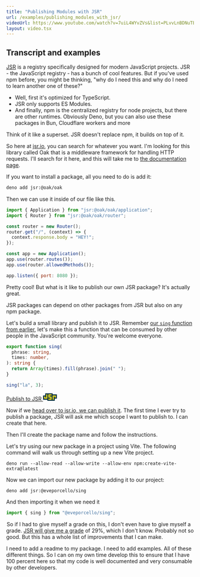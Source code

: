 ```yaml
---
title: "Publishing Modules with JSR"
url: /examples/publishing_modules_with_jsr/
videoUrl: https://www.youtube.com/watch?v=7uiL4WYvZVs&list=PLvvLnBDNuTEov9EBIp3MMfHlBxaKGRWTe&index=8
layout: video.tsx
---
```


## Transcript and examples

[JSR](https://jsr.io) is a registry specifically designed for modern JavaScript
projects. JSR - the JavaScript registry - has a bunch of cool features. But if
you've used npm before, you might be thinking, "why do I need this and why do I
need to learn another one of these?"

- Well, first it's optimized for TypeScript.
- JSR only supports ES Modules.
- And finally, npm is the centralized registry for node projects, but there are
  other runtimes. Obviously Deno, but you can also use these packages in Bun,
  Cloudflare workers and more

Think of it like a superset. JSR doesn't replace npm, it builds on top of it.

So here at [jsr.io](https://jsr.io), you can search for whatever you want. I'm
looking for this library called Oak that is a middleware framework for handling
HTTP requests. I'll search for it here, and this will take me to
[the documentation page](https://jsr.io/@oak/oak).

If you want to install a package, all you need to do is add it:

```sh
deno add jsr:@oak/oak
```

Then we can use it inside of our file like this.

```javascript
import { Application } from "jsr:@oak/oak/application";
import { Router } from "jsr:@oak/oak/router";

const router = new Router();
router.get("/", (context) => {
  context.response.body = "HEY!";
});

const app = new Application();
app.use(router.routes());
app.use(router.allowedMethods());

app.listen({ port: 8080 });
```

Pretty cool! But what is it like to publish our own JSR package? It's actually
great.

JSR packages can depend on other packages from JSR but also on any npm package.

Let's build a small library and publish it to JSR. Remember
[our `sing` function from earlier](/examples/all-in-one_tooling/), let's make
this a function that can be consumed by other people in the JavaScript
community. You're welcome everyone.

```typescript
export function sing(
  phrase: string,
  times: number,
): string {
  return Array(times).fill(phrase).join(" ");
}

sing("la", 3);
```

<a href="https://jsr.io/new" class="docs-cta jsr-cta">Publish to JSR
<svg class="inline ml-1" viewBox="0 0 13 7" aria-hidden="true" height="20"><path d="M0,2h2v-2h7v1h4v4h-2v2h-7v-1h-4" fill="#083344"></path><g fill="#f7df1e"><path d="M1,3h1v1h1v-3h1v4h-3"></path><path d="M5,1h3v1h-2v1h2v3h-3v-1h2v-1h-2"></path><path d="M9,2h3v2h-1v-1h-1v3h-1"></path></g></svg></a>

Now if we [head over to jsr.io, we can publish it](https://jsr.io/new). The
first time I ever try to publish a package, JSR will ask me which scope I want
to publish to. I can create that here.

Then I'll create the package name and follow the instructions.

Let's try using our new package in a project using Vite. The following command
will walk us through setting up a new Vite project.

```shell
deno run --allow-read --allow-write --allow-env npm:create-vite-extra@latest
```

Now we can import our new package by adding it to our project:

```shell
deno add jsr:@eveporcello/sing
```

And then importing it when we need it

```typescript
import { sing } from "@eveporcello/sing";
```

 So if I had to give myself a grade on this, I don't even have to give myself a
grade. [JSR will give me a grade](https://jsr.io/@eveporcello/sing/score) of
29%, which I don't know. Probably not so good. But this has a whole list of
improvements that I can make.

I need to add a readme to my package. I need to add examples. All of these
different things. So I can on my own time develop this to ensure that I have 100
percent here so that my code is well documented and very consumable by other
developers.
